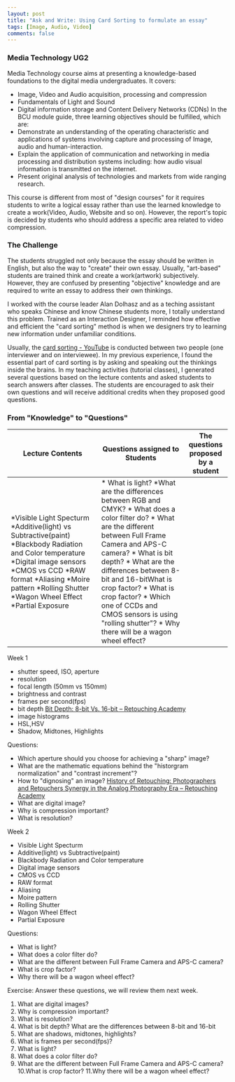```yaml
---
layout: post
title: "Ask and Write: Using Card Sorting to formulate an essay"
tags: [Image, Audio, Video]
comments: false
---
```

### Media Technology UG2
Media Technology course aims at presenting a knowledge-based foundations to the digital media undergraduates. It covers:  
* Image, Video and Audio acquisition, processing and compression
* Fundamentals of Light and Sound
* Digital information storage and Content Delivery Networks (CDNs)
In the BCU module guide, three learning objectives should be fulfilled, which are:
* Demonstrate an understanding of the operating characteristic and applications of systems involving capture and processing of Image, audio and human-interaction.
* Explain the application of communication and networking in media processing and distribution systems including: how audio visual information is transmitted on the internet.
* Present original analysis of technologies and markets from wide ranging research.

This course is different from most of "design courses" for it requires students to write a logical essay rather than use the learned knowledge to create a work(Video, Audio, Website and so on). However, the report's topic is decided by students who should address a specific area related to video compression. 
### The Challenge
The students struggled not only because the essay should be written in English, but also the way to "create" their own essay. Usually, "art-based" students are trained think and create a work(artwork) subjectively. However, they are confused by presenting "objective" knowledge and are required to write an essay to address their own thinkings.   

I worked with the course leader Alan Dolhasz and as a teching assistant who speaks Chinese and know Chinese students more, I totally understand this problem. Trained as an Interaction Designer, I reminded how effective and efficient the "card sorting" method is when we designers try to learning new information under unfamiliar conditions.    

Usually, the [card sorting - YouTube](https://www.youtube.com/watch?v=-89cj71-Vfg) is conducted between two people (one interviewer and on interviewee). In my previous experience, I found the essential part of card sorting is by asking and speaking out the thinkings inside the brains. In my teaching activities (tutorial classes), I generated several questions based on the lecture contents and asked students to search answers after classes. The students are encouraged to ask their own questions and will receive additional credits when they proposed good questions.  


### From "Knowledge" to "Questions"

| Lecture Contents                                                                                                                                                                                                                               | Questions assigned to Students                                                                                                                                                                                                                                                                                                                                                                        | The questions proposed by a student |
|------------------------------------------------------------------------------------------------------------------------------------------------------------------------------------------------------------------------------------------------|-------------------------------------------------------------------------------------------------------------------------------------------------------------------------------------------------------------------------------------------------------------------------------------------------------------------------------------------------------------------------------------------------------|-------------------------------------|
| *Visible Light Specturm *Additive(light) vs Subtractive(paint) *Blackbody Radiation and Color temperature *Digital image sensors *CMOS vs CCD *RAW format *Aliasing *Moire pattern *Rolling Shutter *Wagon Wheel Effect *Partial Exposure | * What is light? *What are the differences between RGB and CMYK? * What does a color filter do? * What are the different between Full Frame Camera and APS-C camera? * What is bit depth?  * What are the differences between 8-bit and 16-bitWhat is crop factor? * What is crop factor? * Which one of CCDs and CMOS sensors is using "rolling shutter"? * Why there will be a wagon wheel effect? |                                     |

Week 1
* shutter speed, ISO, aperture
* resolution
* focal length (50mm vs 150mm)
* brightness and contrast
* frames per second(fps)
* bit depth [Bit Depth: 8-bit Vs. 16-bit – Retouching Academy](https://retouchingacademy.com/qualities-of-digital-images-bit-depth/)
* image histograms
* HSL,HSV
* Shadow, Midtones, Highlights

Questions:
* Which aperture should you choose for achieving a "sharp" image?
* What are the mathematic equations behind the "historgram normalization" and "contrast increment"?
* How to "dignosing" an image? [History of Retouching: Photographers and Retouchers Synergy in the Analog Photography Era – Retouching Academy](https://retouchingacademy.com/history-of-retouching-photographers-and-retouchers-synergy-in-the-analog-photography-era/) 
* What are digital image?
* Why is compression important?
* What is resolution?

Week 2 
* Visible Light Specturm
* Additive(light) vs Subtractive(paint)
* Blackbody Radiation and Color temperature
* Digital image sensors
* CMOS vs CCD
* RAW format
* Aliasing
* Moire pattern
* Rolling Shutter
* Wagon Wheel Effect
* Partial Exposure

Questions:
* What is light?
* What does a color filter do?
* What are the different between Full Frame Camera and APS-C camera?
* What is crop factor?
* Why there will be a wagon wheel effect?


Exercise: Answer these questions, we will review them next week.
1. What are digital images?
2. Why is compression important?
3. What is resolution? 
4. What is bit depth? What are the differences between 8-bit and 16-bit
5. What are shadows, midtones, highlights?
6. What is frames per second(fps)? 
7. What is light?
8. What does a color filter do?
9. What are the different between Full Frame Camera and APS-C camera?
10.What is crop factor?
11.Why there will be a wagon wheel effect?
